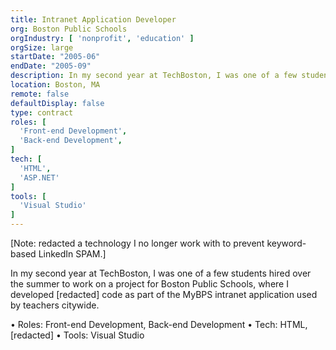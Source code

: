 ```yaml
---
title: Intranet Application Developer
org: Boston Public Schools
orgIndustry: [ 'nonprofit', 'education' ]
orgSize: large
startDate: "2005-06"
endDate: "2005-09"
description: In my second year at TechBoston, I was one of a few students hired over the summer to work on a project for Boston Public Schools, where I developed ASP.NET code as part of the MyBPS intranet application used by teachers citywide.
location: Boston, MA
remote: false
defaultDisplay: false
type: contract
roles: [
  'Front-end Development',
  'Back-end Development',
]
tech: [
  'HTML',
  'ASP.NET'
]
tools: [
  'Visual Studio'
]
---
```

[Note: redacted a technology I no longer work with to prevent keyword-based LinkedIn SPAM.]

In my second year at TechBoston, I was one of a few students hired over the summer to work on a project for Boston Public Schools, where I developed [redacted] code as part of the MyBPS intranet application used by teachers citywide.

• Roles: Front-end Development, Back-end Development
• Tech: HTML, [redacted]
• Tools: Visual Studio